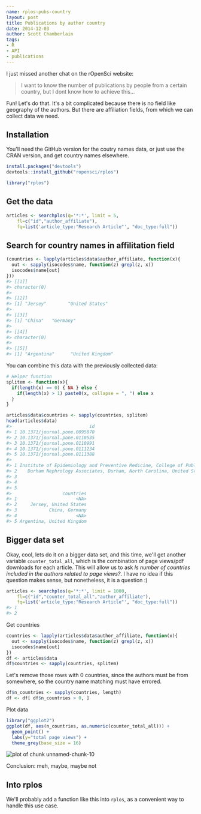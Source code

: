 ```yaml
---
name: rplos-pubs-country
layout: post
title: Publications by author country
date: 2014-12-03
author: Scott Chamberlain
tags:
- R
- API
- publications
---
```




I just missed another chat on the rOpenSci website:

> I want to know the number of publications by people from a certain country, but I dont know how to achieve this...

Fun! Let's do that. It's a bit complicated because there is no field like geography of the authors. But there are affiliation fields, from which we can collect data we need.

## Installation

You'll need the GitHub version for the coutry names data, or just use the CRAN version, and get country names elsewhere. 


```r
install.packages("devtools")
devtools::install_github("ropensci/rplos")
```


```r
library("rplos")
```

## Get the data


```r
articles <- searchplos(q='*:*', limit = 5,
    fl=c("id","author_affiliate"), 
    fq=list('article_type:"Research Article"', "doc_type:full"))
```

## Search for country names in affilitation field


```r
(countries <- lapply(articles$data$author_affiliate, function(x){
  out <- sapply(isocodes$name, function(z) grepl(z, x))
  isocodes$name[out]
}))
#> [[1]]
#> character(0)
#> 
#> [[2]]
#> [1] "Jersey"        "United States"
#> 
#> [[3]]
#> [1] "China"   "Germany"
#> 
#> [[4]]
#> character(0)
#> 
#> [[5]]
#> [1] "Argentina"      "United Kingdom"
```

You can combine this data with the previously collected data:


```r
# Helper function
splitem <- function(x){
  if(length(x) == 0) { NA } else {
    if(length(x) > 1) paste0(x, collapse = ", ") else x
  }
}

articles$data$countries <- sapply(countries, splitem)
head(articles$data)
#>                             id
#> 1 10.1371/journal.pone.0095870
#> 2 10.1371/journal.pone.0110535
#> 3 10.1371/journal.pone.0110991
#> 4 10.1371/journal.pone.0111234
#> 5 10.1371/journal.pone.0111388
#>                                                                                                                                                                                                                                                                                                                                                                                                                                                                                                                                                                                                                                                                                                                                                                                author_affiliate
#> 1 Institute of Epidemiology and Preventive Medicine, College of Public Health, National Taiwan University, Taipei, Taiwan; Department of Clinical Laboratory Sciences and Medical Biotechnology, College of Medicine, National Taiwan University, Taipei, Taiwan; Department of Gastroenterology, Ren-Ai Branch, Taipei City Hospital, Taipei, Taiwan; Division of Gastroenterology, Department of Internal Medicine, National Taiwan University Hospital and National Taiwan University College of Medicine, Taipei, Taiwan; Liver Research Unit, Chang Gung Memorial Hospital, Chang Gung University College of Medicine, Taipei, Taiwan; Division of Gastroenterology, Department of Medicine, Taipei Veterans General Hospital, Taipei, Taiwan; Cheng Hsin General Hospital, Taipei, Taiwan
#> 2    Durham Nephrology Associates, Durham, North Carolina, United States of America; Scientific Activities Department, The National Kidney Foundation, Inc., New York, New York, United States of America; Covance Inc., Princeton, New Jersey, United States of America; Departments of Medicine and Population Health Sciences, University of Wisconsin School of Medicine and Public Health, Madison, Wisconsin, United States of America; Department of Family Medicine, University at Buffalo, Buffalo, New York, United States of America; Baylor Health Care System, Baylor Heart and Vascular Institute, Dallas, Texas, United States of America; Department of Medicine, Division of Nephrology, Icahn School of Medicine at Mount Sinai, New York, New York, United States of America
#> 3                                                                                                                                                                                                                                                                                                                                                                                                                                  State Key Laboratory of Electronic Thin Films and Integrated Devices, School of Microelectronics and Solid-State electronics, University of Electronic Science and Technology of China, Sichuan, China; Electrical and Computer Engineering, Kaiserslautern University of Technology, Kaiserslautern German Gottlieb-Daimler-Strabe, Kaiserslautern, Germany
#> 4                                                                                                                                                                                                                                                                                                                                                                                                                                                                                                                                         SB RAS Institute of Chemical Biology and Fundamental Medicine, Novosibirsk, Russia; Pacific Institute of Bioorganic Chemistry, Far East Division, Russian Academy of Sciences, Vladivostok, Russia; Novosibirsk State University, Novosibirsk, Russia
#> 5                                                                                                                                                                                                                                                                                                                                                                                   CONICET, Consejo Nacional de Investigaciones Científicas y Técnicas, Ciudad Autónoma de Buenos Aires, Buenos Aires, Argentina; INGEO, Instituto de Geología, Facultad de Ciencias Exactas, Físicas y Naturales, Universidad Nacional de San Juan, San Juan, San Juan, Argentina; School of Geography, Earth and Environmental Sciences, University of Birmingham, Birmingham, West Midlands, United Kingdom
#>                   countries
#> 1                      <NA>
#> 2     Jersey, United States
#> 3            China, Germany
#> 4                      <NA>
#> 5 Argentina, United Kingdom
```

## Bigger data set

Okay, cool, lets do it on a bigger data set, and this time, we'll get another variable `counter_total_all`, which is the combination of page views/pdf downloads for each article. This will allow us to ask _Is number of countries included in the authors related to page views?_. I have no idea if this question makes sense, but nonetheless, it is a question :)


```r
articles <- searchplos(q='*:*', limit = 1000,
    fl=c("id","counter_total_all","author_affiliate"), 
    fq=list('article_type:"Research Article"', "doc_type:full"))
#> 1 
#> 2
```

Get countries


```r
countries <- lapply(articles$data$author_affiliate, function(x){
  out <- sapply(isocodes$name, function(z) grepl(z, x))
  isocodes$name[out]
})
df <- articles$data
df$countries <- sapply(countries, splitem)
```

Let's remove those rows with 0 countries, since the authors must be from somewhere, so the country name matching must have errored. 


```r
df$n_countries <- sapply(countries, length)
df <- df[ df$n_countries > 0, ]
```

Plot data


```r
library("ggplot2")
ggplot(df, aes(n_countries, as.numeric(counter_total_all))) +
  geom_point() +
  labs(y="total page views") + 
  theme_grey(base_size = 16)
```

![plot of chunk unnamed-chunk-10](figure/unnamed-chunk-10-1.png) 

Conclusion: meh, maybe, maybe not

## Into rplos

We'll probably add a function like this into `rplos`, as a convenient way to handle this use case.
